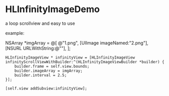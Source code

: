 # HLInfinityImageDemo
a loop scrollview and easy to use

example:

  NSArray *imgArray = @[
                        @"1.png",
                        [UIImage imageNamed:"2.png"],
                        [NSURL URLWithString:@""],
                        ];
                        
    HLInfinityImageView * infinityView = [HLInfinityImageView infinityScrollViewWithBuilder:^(HLInfinityImageViewBuilder *builder) {
        builder.frame = self.view.bounds;
        builder.imageArray = imgArray;
        builder.interval = 2.5;
    }];
    
    [self.view addSubview:infinityView];
